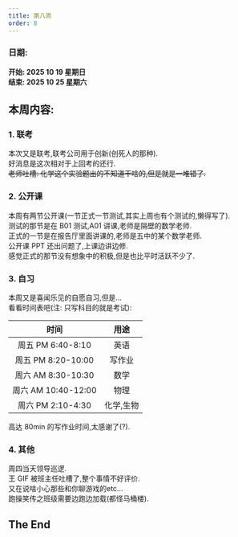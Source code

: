 ```yaml
---
title: 第八周
order: 8
---
```


### 日期:
**开始: 2025 10 19 星期日**  
**结束: 2025 10 25 星期六**  

## 本周内容:

### 1. 联考

本次又是联考,联考公司用于创新(创死人的那种).  
好消息是这次相对于上回考的还行.  
~~老师吐槽: 化学这个实验题出的不知道干啥的,但是就是一堆错了.~~  

### 2. 公开课

本周有两节公开课(一节正式一节测试,其实上周也有个测试的,懒得写了).  
测试的那节是在 B01 测试,A01 讲课,老师是隔壁的数学老师.  
正式的一节是在报告厅里面讲课的,老师是五中的某个数学老师.  
公开课 PPT 还出问题了,上课边讲边修.  
感觉正式的那节没有想象中的积极,但是也比平时活跃不少了.  

### 3. 自习

本周又是喜闻乐见的自愿自习,但是...  
看看时间表吧(注: 只写科目的就是考试):  

|时间|用途|
|:----:|:----:|
|周五 PM 6:40-8:10|英语|
|周五 PM 8:20-10:00|写作业|
|周六 AM 8:30-10:30|数学|
|周六 AM 10:40-12:00|物理|
|周六 PM 2:10-4:30|化学,生物|

高达 80min 的写作业时间,太感谢了(?).  

### 4. 其他

周四当天领导巡逻.  
王 GIF 被班主任吐槽了,整个事情不好评价.  
又在说啥小心那些和你聊游戏的etc...  
跑操笑传之班级需要边跑边加载(都怪马桶楼).  

## The End